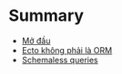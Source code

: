 # Summary

* [Mở đầu](README.md)
* [Ecto không phải là ORM](chapter1.md)
* [Schemaless queries](chapter2.md)
